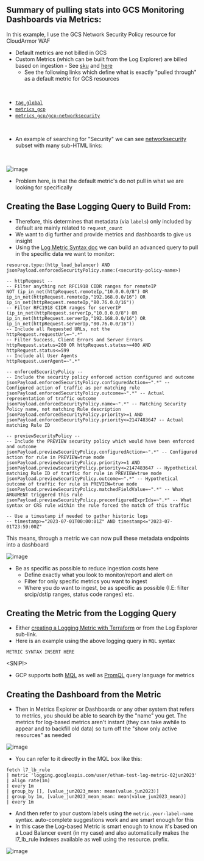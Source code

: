 ## Summary of pulling stats into GCS Monitoring Dashboards via Metrics:

In this example, I use the GCS Network Security Policy resource for CloudArmor WAF

- Default metrics are not billed in GCS
- Custom Metrics (which can be built from the Log Explorer) are billed based on ingestion - See [sku](https://cloud.google.com/skus/sku-groups/cloud-monitoring) and [here](https://cloud.google.com/skus/?currency=USD&filter=A924-09D0-8854)
  - See the following links which define what is exactly "pulled through" as a default metric for GCS resources
<br>

- [`tag_global`](https://cloud.google.com/monitoring/api/resources#tag_global)
- [`metrics_gcp`](https://cloud.google.com/monitoring/api/metrics_gcp)
- [`metrics_gcp/gcp-networksecurity`](https://cloud.google.com/monitoring/api/metrics_gcp#gcp-networksecurity)

<br>

- An example of searching for "Security" we can see [networksecurity](https://cloud.google.com/monitoring/api/metrics_gcp#gcp-networksecurity) subset with many sub-HTML links:

<br>

![image](https://github.com/GangGreenTemperTatum/gcp-log-explorer/assets/104169244/9301eb2a-6aa6-427d-9c07-c8147a61268f)

- Problem here, is that the default metric's do not pull in what we are looking for specifically

## Creating the Base Logging Query to Build From:

- Therefore, this determines that metadata (via `labels`) only included by default are mainly related to `request_count`
- We want to dig further and provide metrics and dashboards to give us insight
- Using the [Log Metric Syntax doc](https://cloud.google.com/logging/docs/view/logging-query-language) we can build an advanced query to pull in the specific data we want to monitor:

```
resource.type:(http_load_balancer) AND jsonPayload.enforcedSecurityPolicy.name:(<security-policy-name>)

-- httpRequest --
-- Filter anything not RFC1918 CIDR ranges for remoteIP
NOT (ip_in_net(httpRequest.remoteIp,"10.0.0.0/8") OR ip_in_net(httpRequest.remoteIp,"192.168.0.0/16") OR ip_in_net(httpRequest.remoteIp,"80.76.0.0/16"))
-- Filter RFC1918 CIDR ranges for serverIP
(ip_in_net(httpRequest.serverIp,"10.0.0.0/8") OR ip_in_net(httpRequest.serverIp,"192.168.0.0/16") OR ip_in_net(httpRequest.serverIp,"80.76.0.0/16"))
-- Include all Requested URLs, not the
httpRequest.requestUrl=~".*"
-- Filter Success, Client Errors and Server Errors
httpRequest.status=200 OR httpRequest.status>=400 AND httpRequest.status<=599
-- Include all User Agents
httpRequest.userAgent=~".*"

-- enforcedSecurityPolicy --
-- Include the security policy enforced action configured and outcome
jsonPayload.enforcedSecurityPolicy.configuredAction=~".*" -- Configured action of traffic as per matching rule
jsonPayload.enforcedSecurityPolicy.outcome=~".*" -- Actual representation of traffic outcome
jsonPayload.enforcedSecurityPolicy.name=~".*" -- Matching Security Policy name, not matching Rule description
jsonPayload.enforcedSecurityPolicy.priority>=1 AND jsonPayload.enforcedSecurityPolicy.priority<=2147483647 -- Actual matching Rule ID

-- previewSecurityPolicy --
-- Include the PREVIEW security policy which would have been enforced and outcome
jsonPayload.previewSecurityPolicy.configuredAction=~".*" -- Configured action for rule in PREVIEW=true mode
jsonPayload.previewSecurityPolicy.priority>=1 AND jsonPayload.previewSecurityPolicy.priority<=2147483647 -- Hypothetical matching Rule ID of traffic for rule in PREVIEW=true mode
jsonPayload.previewSecurityPolicy.outcome=~".*" -- Hypothetical outcome of traffic for rule in PREVIEW=true mode
jsonPayload.previewSecurityPolicy.matchedFieldValue=~".*" -- What ARGUMENT triggered this rule
jsonPayload.previewSecurityPolicy.preconfiguredExprIds=~".*" -- What syntax or CRS rule within the rule forced the match of this traffic

-- Use a timestamp if needed to gather historic logs
-- timestamp>="2023-07-01T00:00:01Z" AND timestamp<="2023-07-01T23:59:00Z"
```

This means, through a metric we can now pull these metadata endpoints into a dashboard

![image](https://github.com/GangGreenTemperTatum/gcp-log-explorer/assets/104169244/acc9c2a5-b8d1-4989-b96e-ad7a23301211)

- Be as specific as possible to reduce ingestion costs here
  - Define exactly what you look to monitor/report and alert on 
  - Filter for only specific metrics you want to ingest
  - Where you do want to ingest, be as specific as possible (I.E: filter srcip/dstip ranges, status code ranges) etc.


## Creating the Metric from the Logging Query

- Either [creating a Logging Metric with Terraform](https://registry.terraform.io/providers/hashicorp/google/latest/docs/resources/logging_metric) or from the Log Explorer sub-link.
- Here is an example using the above logging query in `MQL` syntax

```
METRIC SYNTAX INSERT HERE
```

<SNIP!>

- GCP supports both [MQL](https://cloud.google.com/monitoring/mql/examples) as well as [PromQL](https://cloud.google.com/monitoring/promql) query language for metrics

## Creating the Dashboard from the Metric

- Then in Metrics Explorer or Dashboards or any other system that refers to metrics, you should be able to search by the "name" you get. The metrics for log-based metrics aren't instant (they can take awhile to appear and to backfill old data) so turn off the "show only active resources" as needed

![image](https://github.com/GangGreenTemperTatum/gcp-log-explorer/assets/104169244/fe6f9cc8-d009-41a5-8b9d-93441efed9fc)

- You can refer to it directly in the MQL box like this:

```
fetch l7_lb_rule
| metric 'logging.googleapis.com/user/ethan-test-log-metric-02jun2023'
| align rate(1m)
| every 1m
| group_by [], [value_jun2023_mean: mean(value.jun2023)]
| group_by 1m, [value_jun2023_mean_mean: mean(value_jun2023_mean)]
| every 1m
```

- And then refer to your custom labels using the `metric.your-label-name` syntax. auto-complete suggestions work and are smart enough for this
- In this case the Log-based Metric is smart enough to know it's based on a Load Balancer event (in my case) and also automatically makes the l7_lb_rule indexes available as well using the resource. prefix.

![image](https://github.com/GangGreenTemperTatum/gcp-log-explorer/assets/104169244/c9684950-9e0a-4750-a8ad-b1b330801b18)
